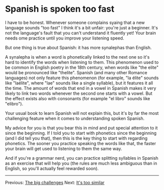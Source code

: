 # Spanish is spoken too fast

I have to be honest.
Whenever someone complains syaing that a new language sounds "too fast" I think it's a bit unfair: you're just a beginner.
It's not the language's fault that you can't understand it fluently yet!
Your brain needs ome practice until you improve your listening speed.

But one thing is true about Spanish: it has more synalephas than English.

A synalepha is when a word is phonetically linked to the next one so it's hard to identify the words when listening to them.
This phenomenon used to be common in English poetry in the 18th century, when words like "the elite" would be pronounced like "thelite".
Spanish (and many other Romance languages) not only feature this phenomenon (for example, "la élite" sounds like "laélite", where "lae" sounds like a single syllable), but it features it all the time.
The amount of words that end in a vowel in Spanish makes it very likely to link two words whenever the second one starts with a vowel.
But the effect exists also with consonants (for example "el libro" sounds like "elibro").

Your usual book to learn Spanish will not explain this, but it's by far the most challenging feature when it comes to understanding spoken Spanish.

My advice for you is that you bear this in mind and put special attention to it since the beginning.
If I told you to start with phonetics since the beginning (and I did tell you that), then this is the key thing to start with regarding phonetics.
The sooner you practice speaking the words like that, the faster your brain will get used to listening to them the same way.

And if you're a grammar nerd, you can practice splitting syllables in Spanish as an exercise that will help you (the rules are much less ambiguous than in English, so you'll actually feel rewarded soon).

---

Previous: [The big challenges](the_big_challenges.html)
Next: [It's too similar](similar_words.html)
